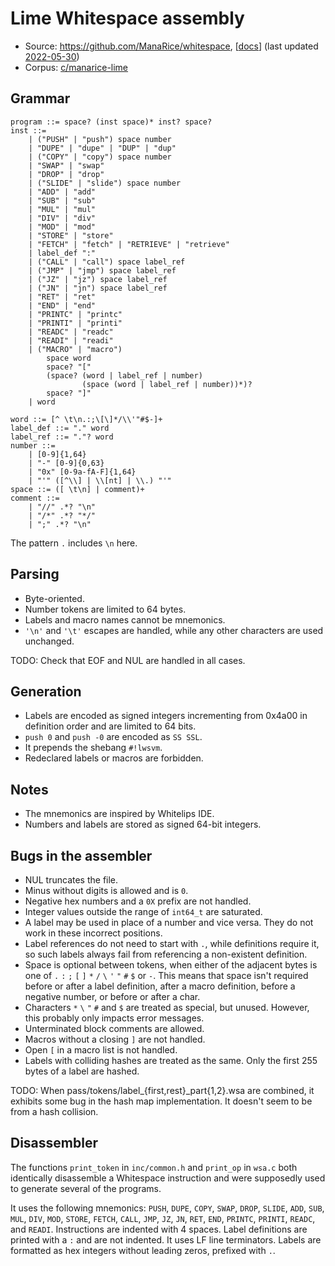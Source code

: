 # Lime Whitespace assembly

- Source: <https://github.com/ManaRice/whitespace>,
  [[docs](https://github.com/ManaRice/whitespace/blob/master/ws/wsa/README.md)]
  (last updated [2022-05-30](https://github.com/ManaRice/whitespace/commit/e8db8719e170c12875dac571c39ac811c7d0ec52))
- Corpus: [c/manarice-lime](https://github.com/wspacze/corpus/tree/main/c/manarice-lime)

## Grammar

```bnf
program ::= space? (inst space)* inst? space?
inst ::=
    | ("PUSH" | "push") space number
    | "DUPE" | "dupe" | "DUP" | "dup"
    | ("COPY" | "copy") space number
    | "SWAP" | "swap"
    | "DROP" | "drop"
    | ("SLIDE" | "slide") space number
    | "ADD" | "add"
    | "SUB" | "sub"
    | "MUL" | "mul"
    | "DIV" | "div"
    | "MOD" | "mod"
    | "STORE" | "store"
    | "FETCH" | "fetch" | "RETRIEVE" | "retrieve"
    | label_def ":"
    | ("CALL" | "call") space label_ref
    | ("JMP" | "jmp") space label_ref
    | ("JZ" | "jz") space label_ref
    | ("JN" | "jn") space label_ref
    | "RET" | "ret"
    | "END" | "end"
    | "PRINTC" | "printc"
    | "PRINTI" | "printi"
    | "READC" | "readc"
    | "READI" | "readi"
    | ("MACRO" | "macro")
        space word
        space? "["
        (space? (word | label_ref | number)
                (space (word | label_ref | number))*)?
        space? "]"
    | word

word ::= [^ \t\n.:;\[\]*/\\'"#$-]+
label_def ::= "." word
label_ref ::= "."? word
number ::=
    | [0-9]{1,64}
    | "-" [0-9]{0,63}
    | "0x" [0-9a-fA-F]{1,64}
    | "'" ([^\\] | \\[nt] | \\.) "'"
space ::= ([ \t\n] | comment)+
comment ::=
    | "//" .*? "\n"
    | "/*" .*? "*/"
    | ";" .*? "\n"
```

The pattern `.` includes `\n` here.

## Parsing

- Byte-oriented.
- Number tokens are limited to 64 bytes.
- Labels and macro names cannot be mnemonics.
- `'\n'` and `'\t'` escapes are handled, while any other characters are used
  unchanged.

TODO: Check that EOF and NUL are handled in all cases.

## Generation

- Labels are encoded as signed integers incrementing from 0x4a00 in definition
  order and are limited to 64 bits.
- `push 0` and `push -0` are encoded as `SS SSL`.
- It prepends the shebang `#!lwsvm`.
- Redeclared labels or macros are forbidden.

## Notes

- The mnemonics are inspired by Whitelips IDE.
- Numbers and labels are stored as signed 64-bit integers.

## Bugs in the assembler

- NUL truncates the file.
- Minus without digits is allowed and is `0`.
- Negative hex numbers and a `0X` prefix are not handled.
- Integer values outside the range of `int64_t` are saturated.
- A label may be used in place of a number and vice versa. They do not work in
  these incorrect positions.
- Label references do not need to start with `.`, while definitions require it,
  so such labels always fail from referencing a non-existent definition.
- Space is optional between tokens, when either of the adjacent bytes is one of
  `.` `:` `;` `[` `]` `*` `/` `\` `'` `"` `#` `$` or `-`. This means that space
  isn't required before or after a label definition, after a macro definition,
  before a negative number, or before or after a char.
- Characters `*` `\` `"` `#` and `$` are treated as special, but unused.
  However, this probably only impacts error messages.
- Unterminated block comments are allowed.
- Macros without a closing `]` are not handled.
- Open `[` in a macro list is not handled.
- Labels with colliding hashes are treated as the same. Only the first 255 bytes
  of a label are hashed.

TODO: When pass/tokens/label_{first,rest}_part{1,2}.wsa are combined, it
exhibits some bug in the hash map implementation. It doesn't seem to be from a
hash collision.

## Disassembler

The functions `print_token` in `inc/common.h` and `print_op` in `wsa.c` both
identically disassemble a Whitespace instruction and were supposedly used to
generate several of the programs.

It uses the following mnemonics: `PUSH`, `DUPE`, `COPY`, `SWAP`, `DROP`,
`SLIDE`, `ADD`, `SUB`, `MUL`, `DIV`, `MOD`, `STORE`, `FETCH`, `CALL`, `JMP`,
`JZ`, `JN`, `RET`, `END`, `PRINTC`, `PRINTI`, `READC`, and `READI`. Instructions
are indented with 4 spaces. Label definitions are printed with a `:` and are not
indented. It uses LF line terminators. Labels are formatted as hex integers
without leading zeros, prefixed with `.`.
